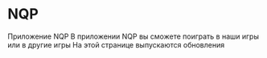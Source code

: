 # NQP
Приложение NQP
В приложении NQP вы сможете поиграть в наши игры или в другие игры
На этой странице выпускаются обновления
